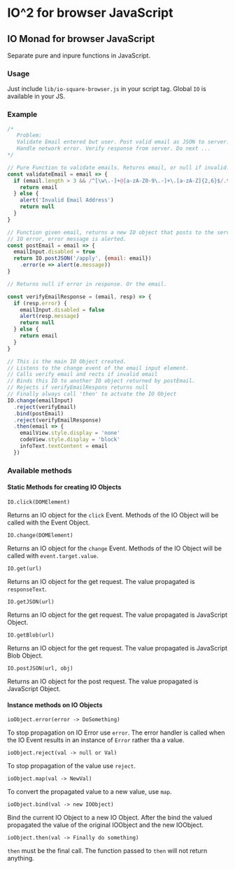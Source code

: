 # IO^2 for browser JavaScript

## IO Monad for browser JavaScript

Separate pure and inpure functions in JavaScript.

### Usage

Just include `lib/io-square-browser.js` in your script tag. Global `IO` is available in
your JS.

### Example

```javascript
/* 
   Problem:
   Validate Email entered but user. Post valid email as JSON to server.
   Handle network error. Verify response from server. Do next ...
*/

// Pure Function to validate emails. Returns email, or null if invalid.
const validateEmail = email => {
  if (email.length > 3 && /^[\w\.-]+@[a-zA-Z0-9\.-]+\.[a-zA-Z]{2,6}$/.test(email)) {
    return email
  } else {
    alert('Invalid Email Address')
    return null
  }
}

// Function given email, returns a new IO object that posts to the server. In case of
// IO error, error message is alerted.
const postEmail = email => {
  emailInput.disabled = true
  return IO.postJSON('/apply', {email: email})
    .error(e => alert(e.message))
}

// Returns null if error in response. Or the email.

const verifyEmailResponse = (email, resp) => {
  if (resp.error) {
    emailInput.disabled = false
    alert(resp.message)
    return null
  } else {
    return email
  }
}

// This is the main IO Object created.
// Listens to the change event of the email input element.
// Calls verify email and rects if invalid email
// Binds this IO to another IO object returned by postEmail.
// Rejects if verifyEmailRespons returns null
// Finally always call 'then' to actvate the IO Object
IO.change(emailInput)
  .reject(verifyEmail)
  .bind(postEmail)
  .reject(verifyEmailResponse)
  .then(email => {
    emailView.style.display = 'none'
    codeView.style.display = 'block'
    infoText.textContent = email
  })


```

### Available methods

#### Static Methods for creating IO Objects

    IO.click(DOMElement)

Returns an IO object for the `click` Event. Methods of the IO Object will be called with the Event Object.

    IO.change(DOMElement)

Returns an IO object for the `change` Event. Methods of the IO Object will be called with `event.target.value`.

    IO.get(url)

Returns an IO object for the get request. The value propagated is `responseText`.

    IO.getJSON(url)

Returns an IO object for the get request. The value propagated is JavaScript Object.

    IO.getBlob(url)

Returns an IO object for the get request. The value propagated is JavaScript Blob Object.

    IO.postJSON(url, obj)

Returns an IO object for the post request. The value propagated is JavaScript Object.

#### Instance methods on IO Objects

    ioObject.error(error -> DoSomething)

To stop propagation on IO Error use `error`. The error handler is called when the IO Event results in an instance of `Error` rather tha a value.

    ioObject.reject(val -> null or Val)

To stop propagation of the value use `reject`.

    ioObject.map(val -> NewVal)

To convert the propagated value to a new value, use `map`.

    ioObject.bind(val -> new IOObject)

Bind the current IO Object to a new IO Object. After the bind the valued propagated the value of the original IOObject and the new IOObject.

    ioObject.then(val -> Finally do something)

`then` must be the final call. The function passed to `then` will not return anything.
